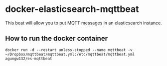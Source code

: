 # docker-elasticsearch-mqttbeat
This beat will allow you to put MQTT messages in an elasticsearch instance.

## How to run the docker container
```
docker run -d --restart unless-stopped --name mqttbeat -v ~/Dropbox/mqttbeat/mqttbeat.yml:/etc/mqttbeat/mqttbeat.yml agungw132/es-mqttbeat
```

